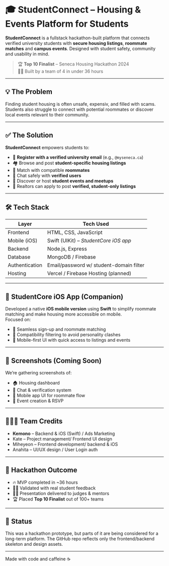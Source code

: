 # 🎓 StudentConnect – Housing & Events Platform for Students

**StudentConnect** is a fullstack hackathon-built platform that connects verified university students with **secure housing listings**, **roommate matches** and **campus events**. Designed with student safety, community and usability in mind.

> 🏆 **Top 10 Finalist** – Seneca Housing Hackathon 2024  
> 🧑‍💻 Built by a team of 4 in under 36 hours

---

## 💡 The Problem

Finding student housing is often unsafe, expensiv, and filled with scams. Students also struggle to connect with potential roommates or discover local events relevant to their community.

---

## ✅ The Solution

**StudentConnect** empowers students to:
- 🔐 **Register with a verified university email** (e.g., `@myseneca.ca`)  
- 🏘️ Browse and post **student-specific housing listings**  
- 🤝 Match with compatible **roommates**  
- 💬 Chat safely with **verified users**  
- 📅 Discover or host **student events and meetups**  
- 📣 Realtors can apply to post **verified, student-only listings**

---

## 🛠️ Tech Stack

| Layer         | Tech Used                               |
|---------------|------------------------------------------|
| Frontend      | HTML, CSS, JavaScript                   |
| Mobile (iOS)  | Swift (UIKit) – *StudentCore iOS app*   |
| Backend       | Node.js, Express                        |
| Database      | MongoDB / Firebase                      |
| Authentication| Email/password w/ student-domain filter |
| Hosting       | Vercel / Firebase Hosting (planned)     |

---

## 📱 StudentCore iOS App (Companion)

Developed a native **iOS mobile version** using **Swift** to simplify roommate matching and make housing more accessible on mobile.<br> 
Focused on:

- 🚀 Seamless sign-up and roommate matching
- 🧠 Compatibility filtering to avoid personality clashes
- 📲 Mobile-first UI with quick access to listings and events

---

## 📸 Screenshots (Coming Soon)

We’re gathering screenshots of:
- 🏠 Housing dashboard  
- 💬 Chat & verification system  
- 📱 Mobile app UI for roommate flow  
- 📆 Event creation & RSVP

---

## 🧑‍🤝‍🧑 Team Credits

- **Kemono** – Backend & iOS (Swift) / Ads Marketing  
- Kate – Project management/ Frontend UI design
- Miheyeon – Frontend development/ backend & iOS
- Anahita –  UI/UX design / User Login auth 

---

## 🧪 Hackathon Outcome

- 🔥 MVP completed in ~36 hours  
- 🧑‍🎓 Validated with real student feedback  
- 👩‍🏫 Presentation delivered to judges & mentors  
- 🏆 Placed **Top 10 Finalist** out of 100+ teams

---

## 🏁 Status

This was a hackathon prototype, but parts of it are being considered for a long-term platform. The GitHub repo reflects only the frontend/backend skeleton and design assets.

---

Made with code and caffeine ☕ 
